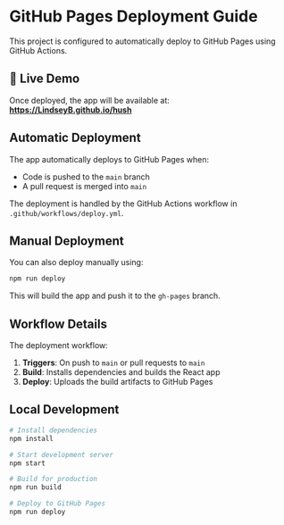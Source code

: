 # GitHub Pages Deployment Guide

This project is configured to automatically deploy to GitHub Pages using GitHub Actions.

## 🚀 Live Demo

Once deployed, the app will be available at: **https://LindseyB.github.io/hush**

## Automatic Deployment

The app automatically deploys to GitHub Pages when:
- Code is pushed to the `main` branch
- A pull request is merged into `main`

The deployment is handled by the GitHub Actions workflow in `.github/workflows/deploy.yml`.

## Manual Deployment

You can also deploy manually using:

```bash
npm run deploy
```

This will build the app and push it to the `gh-pages` branch.

## Workflow Details

The deployment workflow:
1. **Triggers**: On push to `main` or pull requests to `main`
2. **Build**: Installs dependencies and builds the React app
3. **Deploy**: Uploads the build artifacts to GitHub Pages

## Local Development

```bash
# Install dependencies
npm install

# Start development server
npm start

# Build for production
npm run build

# Deploy to GitHub Pages
npm run deploy
```

